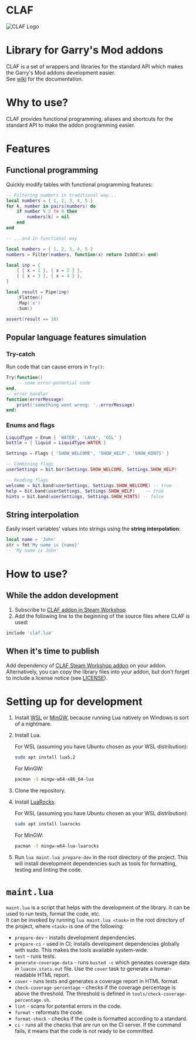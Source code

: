 # CLAF

![CLAF Logo](logos/logo-250x250.png)

# Library for Garry's Mod addons

CLAF is a set of wrappers and libraries for the standard API which makes the Garry's Mod addons development easier.  
See [wiki](https://github.com/javabird25/gmod-claf/wiki) for the documentation.

# Why to use?

CLAF provides functional programming, aliases and shortcuts for the standard API to make the addon programming easier.

# Features

## Functional programming

Quickly modify tables with functional programming features:

```lua
-- Filtering numbers in traditional way...
local numbers = { 1, 2, 3, 4, 5 }
for k, number in pairs(numbers) do
    if number % 2 != 0 then
        numbers[k] = nil
    end
end

-- ...and in functional way

local numbers = { 1, 2, 3, 4, 5 }
numbers = Filter(numbers, function(x) return IsOdd(x) end)
```

```lua
local inp = {
    { { x = 1 }, { x = 2 } },
    { { x = 3 }, { x = 4 } },
}

local result = Pipe(inp)
    :Flatten()
    :Map('x')
    :Sum()

assert(result == 10)
```

## Popular language features simulation

### Try-catch

Run code that can cause errors in `Try()`:

```lua
Try(function()
    -- some error-potential code
end,
-- error handler
function(errorMessage)
    print('something went wrong: '..errorMessage)
end)
```

### Enums and flags

```lua
LiquidType = Enum { 'WATER', 'LAVA', 'OIL' }
bottle = { liquid = LiquidType.WATER }
```

```lua
Settings = Flags { 'SHOW_WELCOME', 'SHOW_HELP', 'SHOW_HINTS' }

-- Combining flags
userSettings = bit.bor(Settings.SHOW_WELCOME, Settings.SHOW_HELP)

-- Reading flags
welcome = bit.band(userSettings, Settings.SHOW_WELCOME) -- true
help = bit.band(userSettings, Settings.SHOW_HELP)    -- true
hints = bit.band(userSettings, Settings.SHOW_HINTS) -- false
```

## String interpolation

Easily insert variables' values into strings using the **string interpolation**:

```lua
local name = 'John'
str = fmt'My name is {name}'
-- 'My name is John'
```

# How to use?

## While the addon development

1. Subscribe to [CLAF addon in Steam Workshop](http://steamcommunity.com/sharedfiles/filedetails/?id=1302107512).
2. Add the following line to the beginning of the source files where CLAF is used:

```lua
include 'claf.lua'
```

## When it's time to publish

Add dependency of [CLAF Steam Workshop addon](http://steamcommunity.com/sharedfiles/filedetails/?id=1302107512) on your addon.
Alternatively, you can copy the library files into your addon, but don't forget to include a license notice (see [LICENSE](LICENSE)).

# Setting up for development

1. Install [WSL](https://learn.microsoft.com/en-us/windows/wsl/) or [MinGW](https://www.mingw-w64.org/), because running Lua natively on Windows is sort of a nightmare.
2. Install Lua.

   For WSL (assuming you have Ubuntu chosen as your WSL distribution):

   ```sh
   sudo apt install lua5.2
   ```

   For MinGW:

   ```sh
   pacman -S mingw-w64-x86_64-lua
   ```

3. Clone the repository.
4. Install [LuaRocks](https://luarocks.org/).

   For WSL (assuming you have Ubuntu chosen as your WSL distribution):

   ```sh
   sudo apt install luarocks
   ```

   For MinGW:

   ```sh
   pacman -S mingw-w64-lua-luarocks
   ```

5. Run `lua maint.lua prepare-dev` in the root directory of the project. This will install development dependencies such as tools for formatting, testing and linting the code.

# `maint.lua`

`maint.lua` is a script that helps with the development of the library. It can be used to run tests, format the code, etc.  
It can be invoked by running `lua maint.lua <task>` in the root directory of the project, where `<task>` is one of the following:

- `prepare-dev` - installs development dependencies.
- `prepare-ci` - used in CI; installs development dependencies globally with sudo. This makes the tools available system-wide.
- `test` - runs tests.
- `generate-coverage-data` - runs `busted -c` which geneates coverage data in `luacov.stats.out` file. Use
  the `cover` task to generate a humar-readable HTML report.
- `cover` - runs tests and generates a coverage report in HTML format.
- `check-coverage-percentage` - checks if the coverage percentage is above the threshold. The threshold is defined in `tools/check-coverage-percentage.sh`.
- `lint` - scans for potential errors in the code.
- `format` - reformats the code.
- `format-check` - checks if the code is formatted according to a standard.
- `ci` - runs all the checks that are run on the CI server. If the command fails, it means that the code is not ready to be committed.
